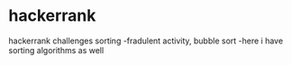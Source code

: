 # hackerrank
hackerrank challenges
sorting
-fradulent activity, bubble sort
-here i have sorting algorithms as well
